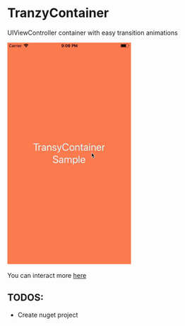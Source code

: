 # TranzyContainer
UIViewController container with easy transition animations

![](https://raw.githubusercontent.com/d13nunes/TranzyContainer/master/Documentation/preview_video.gif)

You can interact more [here](https://appetize.io/app/3kp7n47dmm9chd0jbhd2mm9ndg?device=iphonex&scale=75&orientation=portrait&osVersion=11.1&deviceColor=black&proxy=false&debug=false)



## TODOS:

- Create nuget project
